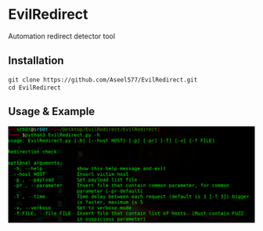 # EvilRedirect
Automation redirect detector tool

## Installation
```
git clone https://github.com/Aseel577/EvilRedirect.git
cd EvilRedirect
```
## Usage & Example
![alt text](https://github.com/Aseel577/EvilRedirect/blob/main/Image%26Gifs/options.png)

